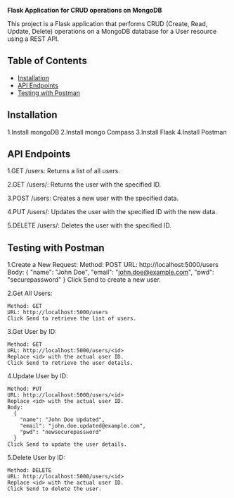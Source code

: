 **Flask Application for CRUD operations on MongoDB**

This project is a Flask application that performs CRUD (Create, Read, Update, Delete) operations on a MongoDB database for a User resource using a REST API.

## Table of Contents

- [Installation](#installation)
- [API Endpoints](#api-endpoints)
- [Testing with Postman](#testing-with-postman)

## Installation
1.Install mongoDB
2.Install mongo Compass
3.Install Flask
4.Install Postman

## API Endpoints
1.GET /users: Returns a list of all users.

2.GET /users/<id>: Returns the user with the specified ID.

3.POST /users: Creates a new user with the specified data.

4.PUT /users/<id>: Updates the user with the specified ID with the new data.

5.DELETE /users/<id>: Deletes the user with the specified ID.

## Testing with Postman

1.Create a New Request:
      Method: POST
      URL: http://localhost:5000/users
      Body:
        {
          "name": "John Doe",
          "email": "john.doe@example.com",
          "pwd": "securepassword"
        }
      Click Send to create a new user.

2.Get All Users:

    Method: GET
    URL: http://localhost:5000/users
    Click Send to retrieve the list of users.
    
3.Get User by ID:

    Method: GET
    URL: http://localhost:5000/users/<id>
    Replace <id> with the actual user ID.
    Click Send to retrieve the user details.
    
4.Update User by ID:

    Method: PUT
    URL: http://localhost:5000/users/<id>
    Replace <id> with the actual user ID.
    Body:
      {
        "name": "John Doe Updated",
        "email": "john.doe.updated@example.com",
        "pwd": "newsecurepassword"
      }
    Click Send to update the user details.

5.Delete User by ID:

    Method: DELETE
    URL: http://localhost:5000/users/<id>
    Replace <id> with the actual user ID.
    Click Send to delete the user.


